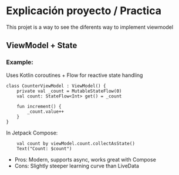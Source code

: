 # Explicación proyecto / Practica

This projet is a way to see the diferents way to implement viewmodel

## ViewModel + State

### Example:

Uses Kotlin coroutines + Flow for reactive state handling

```
class CounterViewModel : ViewModel() {
    private val _count = MutableStateFlow(0)
    val count: StateFlow<Int> get() = _count

    fun increment() {
        _count.value++
    }
}

```

In Jetpack Compose:

```
    val count by viewModel.count.collectAsState()
    Text("Count: $count")
```


- Pros: Modern, supports async, works great with Compose
- Cons: Slightly steeper learning curve than LiveData




